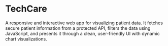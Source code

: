 # TechCare 
 A responsive and interactive web app for visualizing patient data. It fetches secure patient information from a protected API, filters the data using JavaScript, and presents it through a clean, user-friendly UI with dynamic chart visualizations.

